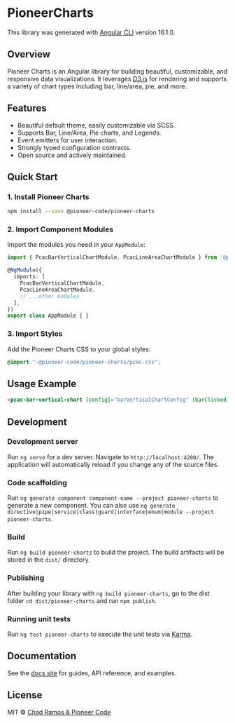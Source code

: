 # PioneerCharts

This library was generated with [Angular CLI](https://github.com/angular/angular-cli) version 16.1.0.

## Overview

Pioneer Charts is an Angular library for building beautiful, customizable, and responsive data visualizations. It leverages [D3.js](https://d3js.org/) for rendering and supports a variety of chart types including bar, line/area, pie, and more.

## Features

- Beautiful default theme, easily customizable via SCSS.
- Supports Bar, Line/Area, Pie charts, and Legends.
- Event emitters for user interaction.
- Strongly typed configuration contracts.
- Open source and actively maintained.

## Quick Start

### 1. Install Pioneer Charts

```bash
npm install --save @pioneer-code/pioneer-charts
```

### 2. Import Component Modules

Import the modules you need in your `AppModule`:

```typescript
import { PcacBarVerticalChartModule, PcacLineAreaChartModule } from '@pioneer-code/pioneer-charts';

@NgModule({
  imports: [
    PcacBarVerticalChartModule,
    PcacLineAreaChartModule,
    // ...other modules
  ],
})
export class AppModule { }
```

### 3. Import Styles

Add the Pioneer Charts CSS to your global styles:

```scss
@import "~@pioneer-code/pioneer-charts/pcac.css";
```

## Usage Example

```html
<pcac-bar-vertical-chart [config]="barVerticalChartConfig" (barClicked)="onBarClicked($event)"></pcac-bar-vertical-chart>
```

## Development

### Development server

Run `ng serve` for a dev server. Navigate to `http://localhost:4200/`. The application will automatically reload if you change any of the source files.

### Code scaffolding

Run `ng generate component component-name --project pioneer-charts` to generate a new component. You can also use `ng generate directive|pipe|service|class|guard|interface|enum|module --project pioneer-charts`.

### Build

Run `ng build pioneer-charts` to build the project. The build artifacts will be stored in the `dist/` directory.

### Publishing

After building your library with `ng build pioneer-charts`, go to the dist folder `cd dist/pioneer-charts` and run `npm publish`.

### Running unit tests

Run `ng test pioneer-charts` to execute the unit tests via [Karma](https://karma-runner.github.io).

## Documentation

See the [docs site](https://github.com/PioneerCode/pioneer-charts) for guides, API reference, and examples.

## License

MIT © [Chad Ramos & Pioneer Code](LICENSE)